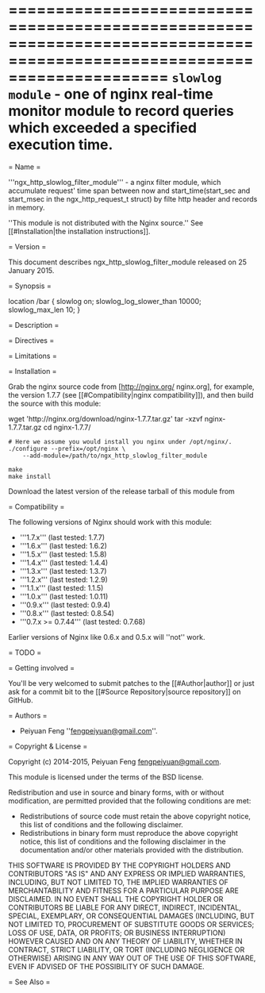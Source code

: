 =========================================================================================================================
``slowlog module`` - one of nginx real-time monitor module to record queries which exceeded a specified execution time.
=========================================================================================================================

= Name =

'''ngx_http_slowlog_filter_module''' - a nginx filter module, which accumulate request' time span between now and start_time(start_sec and start_msec in the ngx_http_request_t struct) by filte http header and records in memory.

''This module is not distributed with the Nginx source.'' See [[#Installation|the installation instructions]].

= Version =

This document describes ngx_http_slowlog_filter_module released on 25 January 2015.

= Synopsis =

<geshi lang="nginx">
    location /bar {
	slowlog on;
	slowlog_log_slower_than 10000;
	slowlog_max_len 10;
    }

</geshi>

= Description =



= Directives =


= Limitations =


= Installation =

Grab the nginx source code from [http://nginx.org/ nginx.org], for example,
the version 1.7.7 (see [[#Compatibility|nginx compatibility]]), and then build the source with this module:

<geshi lang="bash">
    wget 'http://nginx.org/download/nginx-1.7.7.tar.gz'
    tar -xzvf nginx-1.7.7.tar.gz
    cd nginx-1.7.7/
    
    # Here we assume you would install you nginx under /opt/nginx/.
    ./configure --prefix=/opt/nginx \
        --add-module=/path/to/ngx_http_slowlog_filter_module
     
    make
    make install
</geshi>

Download the latest version of the release tarball of this module from 

= Compatibility =

The following versions of Nginx should work with this module:

* '''1.7.x'''                       (last tested: 1.7.7)
* '''1.6.x'''                       (last tested: 1.6.2)
* '''1.5.x'''                       (last tested: 1.5.8)
* '''1.4.x'''                       (last tested: 1.4.4)
* '''1.3.x'''                       (last tested: 1.3.7)
* '''1.2.x'''                       (last tested: 1.2.9)
* '''1.1.x'''                       (last tested: 1.1.5)
* '''1.0.x'''                       (last tested: 1.0.11)
* '''0.9.x'''                       (last tested: 0.9.4)
* '''0.8.x'''                       (last tested: 0.8.54)
* '''0.7.x >= 0.7.44'''             (last tested: 0.7.68)

Earlier versions of Nginx like 0.6.x and 0.5.x will ''not'' work.




= TODO =


= Getting involved =

You'll be very welcomed to submit patches to the [[#Author|author]] or just ask for a commit bit to the [[#Source Repository|source repository]] on GitHub.

= Authors =

* Peiyuan Feng ''<fengpeiyuan@gmail.com>''.


= Copyright & License =

Copyright (c) 2014-2015, Peiyuan Feng <fengpeiyuan@gmail.com>.

This module is licensed under the terms of the BSD license.

Redistribution and use in source and binary forms, with or without
modification, are permitted provided that the following conditions
are met:

* Redistributions of source code must retain the above copyright notice, this list of conditions and the following disclaimer.
* Redistributions in binary form must reproduce the above copyright notice, this list of conditions and the following disclaimer in the documentation and/or other materials provided with the distribution.

THIS SOFTWARE IS PROVIDED BY THE COPYRIGHT HOLDERS AND CONTRIBUTORS
"AS IS" AND ANY EXPRESS OR IMPLIED WARRANTIES, INCLUDING, BUT NOT
LIMITED TO, THE IMPLIED WARRANTIES OF MERCHANTABILITY AND FITNESS FOR
A PARTICULAR PURPOSE ARE DISCLAIMED. IN NO EVENT SHALL THE COPYRIGHT
HOLDER OR CONTRIBUTORS BE LIABLE FOR ANY DIRECT, INDIRECT, INCIDENTAL,
SPECIAL, EXEMPLARY, OR CONSEQUENTIAL DAMAGES (INCLUDING, BUT NOT LIMITED
TO, PROCUREMENT OF SUBSTITUTE GOODS OR SERVICES; LOSS OF USE, DATA, OR
PROFITS; OR BUSINESS INTERRUPTION) HOWEVER CAUSED AND ON ANY THEORY OF
LIABILITY, WHETHER IN CONTRACT, STRICT LIABILITY, OR TORT (INCLUDING
NEGLIGENCE OR OTHERWISE) ARISING IN ANY WAY OUT OF THE USE OF THIS
SOFTWARE, EVEN IF ADVISED OF THE POSSIBILITY OF SUCH DAMAGE.

= See Also =



